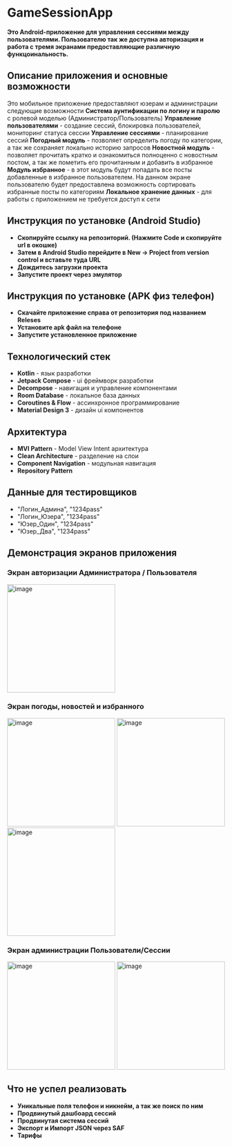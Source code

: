 # GameSessionApp
**Это Android-приложение для управления сессиями между пользователями. Пользователю так же доступна авторизация и работа с тремя экранами предоставляющие различную функцоинальность.**

## Описание приложения и основные возможности

Это мобильное приложение предоставляют юзерам и администрации следующие возможности
**Система аунтификации по логину и паролю** с ролевой моделью (Администратор/Пользователь)
**Управление пользователями** - создание сессий, блокировка пользователей, мониторинг статуса сессии
**Управление сессиями** - планирование сессий
**Погодный модуль** - позволяет определить погоду по категории, а так же сохраняет локально историю запросов
**Новостной модуль** - позволяет прочитать кратко и ознакомиться полноценно с новостным постом, а так же пометить его прочитанным и добавить в избранное
**Модуль избранное** - в этот модуль будут попадать все посты добавленные в избранное пользователем. На данном экране пользователю будет предоставлена возможность сортировать избранные посты по категориям
**Локальное хранение данных** - для работы с приложением не требуется доступ к сети

## Инструкция по установке (Android Studio)
- **Скопируйте ссылку на репозиторий. (Нажмите Code и скопируйте url в окошке)**
- **Затем в Android Studio перейдите в New -> Project from version control и вставьте туда URL**
- **Дождитесь загрузки проекта**
- **Запустите проект через эмулятор**

## Инструкция по установке (APK физ телефон)
- **Скачайте приложение справа от репозитория под названием Releses**
- **Установите apk файл на телефоне**
- **Запустите установленное приложение**

## Технологический стек
- **Kotlin** - язык разработки
- **Jetpack Compose** - ui фреймворк разработки
- **Decompose** - навигация и управление компонентами
- **Room Database** - локальное база данных
- **Coroutines & Flow** - ассинхронное программирование
- **Material Design 3** - дизайн ui компонентов

## Архитектура
- **MVI Pattern** - Model View Intent архитектура
- **Clean Architecture** - разделение на слои
- **Component Navigation** - модульная навигация
- **Repository Pattern**

## Данные для тестировщиков 
- "Логин_Админа", "1234pass" 
- "Логин_Юзера", "1234pass"
- "Юзер_Один", "1234pass"
- "Юзер_Два", "1234pass"

## Демонстрация экранов приложения
### Экран авторизации Администратора / Пользователя
<img width="250" alt="image" src="https://github.com/user-attachments/assets/a6e5d1c5-c64f-4e70-b4ec-9af38d830e23" />

### Экран погоды, новостей и избранного
<img width="250" alt="image" src="https://github.com/user-attachments/assets/91fccb28-5a11-4ab9-8c32-f7d6b5bf9fda" />
<img width="250" alt="image" src="https://github.com/user-attachments/assets/0846cbd0-c38b-47f8-84de-7ac13b761c26" />
<img width="250" alt="image" src="https://github.com/user-attachments/assets/8086f7ec-132b-4246-8491-68cd79a5f5b3" />

### Экран администрации Пользователи/Сессии
<img width="250" alt="image" src="https://github.com/user-attachments/assets/6109e692-c236-4ea9-b4c1-b1b42f8aa8fd" />
<img width="250" alt="image" src="https://github.com/user-attachments/assets/3b2e56cf-1853-4747-9a59-43a88ccd68b9" />

## Что не успел реализовать
- **Уникальные поля телефон и никнейм, а так же поиск по ним**
- **Продвинутый дашбоард сессий**
- **Продвинутая система сессий**
- **Экспорт и Импорт JSON через SAF**
- **Тарифы**










